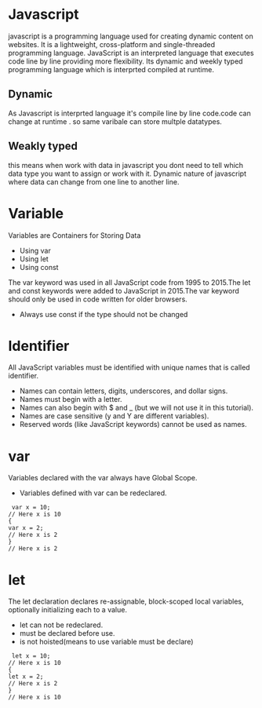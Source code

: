 # Javascript
javascript is a programming language used for creating dynamic content on websites. It is a lightweight, cross-platform and single-threaded programming language. JavaScript is an interpreted language that executes code line by line providing more flexibility. Its dynamic and weekly typed programming language which is interprted compiled at runtime.
## Dynamic
As Javascript is interprted language it's compile line by line code.code can change at runtime . so same varibale can store multple datatypes.
## Weakly typed
this means when work with data in javascript you dont need to tell which data type you want to assign or work with it. Dynamic nature of javascript where data can change from one line to another line.

# Variable
Variables are Containers for Storing Data
- Using var
- Using let
- Using const
  
The var keyword was used in all JavaScript code from 1995 to 2015.The let and const keywords were added to JavaScript in 2015.The var keyword should only be used in code written for older browsers.

  - Always use const if the type should not be changed
 
# Identifier
All JavaScript variables must be identified with unique names that is called identifier.
- Names can contain letters, digits, underscores, and dollar signs.
- Names must begin with a letter.
- Names can also begin with $ and _ (but we will not use it in this tutorial).
- Names are case sensitive (y and Y are different variables).
- Reserved words (like JavaScript keywords) cannot be used as names.
# var
Variables declared with the var always have Global Scope.
- Variables defined with var can be redeclared.
```
 var x = 10;
// Here x is 10
{
var x = 2;
// Here x is 2
}
// Here x is 2 
```
# let
  The let declaration declares re-assignable, block-scoped local variables, optionally initializing each to a value.
  - let can not be redeclared.
  - must be declared before use.
  - is not hoisted(means to use variable must be declare)
```
 let x = 10;
// Here x is 10
{
let x = 2;
// Here x is 2
}
// Here x is 10 
```
